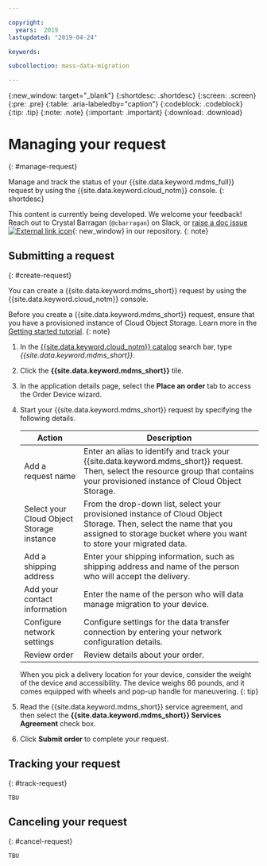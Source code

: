 ```yaml
---

copyright:
  years:  2019
lastupdated: "2019-04-24"

keywords:

subcollection: mass-data-migration

---
```


{:new_window: target="_blank"}
{:shortdesc: .shortdesc}
{:screen: .screen}
{:pre: .pre}
{:table: .aria-labeledby="caption"}
{:codeblock: .codeblock}
{:tip: .tip}
{:note: .note}
{:important: .important}
{:download: .download}

# Managing your request
{: #manage-request}

Manage and track the status of your {{site.data.keyword.mdms_full}} request by using the {{site.data.keyword.cloud_notm}} console.
{: shortdesc}

This content is currently being developed. We welcome your feedback! Reach out to Crystal Barragan (`@cbarragan`) on Slack, or [raise a doc issue ![External link icon](../../icons/launch-glyph.svg "External link icon")](https://github.ibm.com/Bluemix-Docs/mass-data-migration/issues){: new_window} in our repository.
{: note}

## Submitting a request
{: #create-request}

You can create a {{site.data.keyword.mdms_short}} request by using the {{site.data.keyword.cloud_notm}} console.

Before you create a {{site.data.keyword.mdms_short}} request, ensure that you have a provisioned instance of Cloud Object Storage. Learn more in the [Getting started tutorial](/docs/infrastructure/mass-data-migration?topic=mass-data-migration-getting-started-tutorial).
{: note}

1. In the [{{site.data.keyword.cloud_notm}} catalog](https://{DomainName}/catalog) search bar, type _{{site.data.keyword.mdms_short}}_.
2. Click the **{{site.data.keyword.mdms_short}}** tile.
3. In the application details page, select the **Place an order** tab to access the Order Device wizard.
4. Start your {{site.data.keyword.mdms_short}} request by specifying the following details.

    | Action | Description |
    | --- | --- |
    | Add a request name | Enter an alias to identify and track your {{site.data.keyword.mdms_short}} request. Then, select the resource group that contains your provisioned instance of Cloud Object Storage. |
    | Select your Cloud Object Storage instance | From the drop-down list, select your provisioned instance of Cloud Object Storage. Then, select the name that you assigned to storage bucket where you want to store your migrated data. |
    | Add a shipping address | Enter your shipping information, such as shipping address and name of the person who will accept the delivery.  |
    | Add your contact information | Enter the name of the person who will data manage migration to your device.  |
    | Configure network settings | Configure settings for the data transfer connection by entering your network configuration details. |
    | Review order | Review details about your order.|
  
    When you pick a delivery location for your device, consider the weight of the device and accessibility. The device weighs 66 pounds, and it comes equipped with wheels and pop-up handle for maneuvering.
    {: tip}

5. Read the {{site.data.keyword.mdms_short}} service agreement, and then select the **{{site.data.keyword.mdms_short}} Services Agreement** check box.
6. Click **Submit order** to complete your request. 


## Tracking your request
{: #track-request}

`TBU`

## Canceling your request
{: #cancel-request}

`TBU`